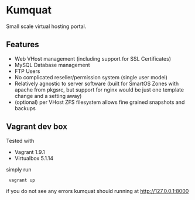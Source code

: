 # Kumquat

Small scale virtual hosting portal.

## Features

- Web VHost management (including support for SSL Certificates)
- MySQL Database management
- FTP Users
- No complicated reseller/permission system (single user model)
- Relatively agnostic to server software (built for SmartOS Zones with apache from pkgsrc, but support for nginx would be just one template change and a setting away)
- (optional) per VHost ZFS filesystem allows fine grained snapshots and backups

## Vagrant dev box

Tested with

 - Vagrant 1.9.1
 - Virtualbox 5.1.14

 simply run

     vagrant up

if you do not see any errors kumquat should running at http://127.0.0.1:8000
